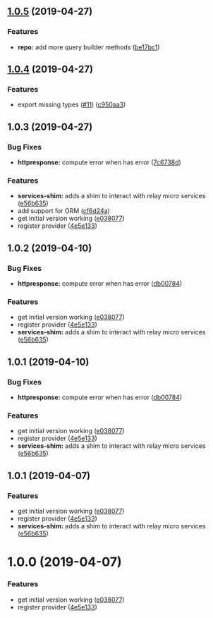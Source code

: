 ## [1.0.5](https://github.com/thetutlage/base-provider/compare/1.0.4...1.0.5) (2019-04-27)


### Features

* **repo:** add more query builder methods ([be17bc1](https://github.com/thetutlage/base-provider/commit/be17bc1))



## [1.0.4](https://github.com/thetutlage/base-provider/compare/1.0.3...1.0.4) (2019-04-27)


### Features

* export missing types ([#11](https://github.com/thetutlage/base-provider/issues/11)) ([c950aa3](https://github.com/thetutlage/base-provider/commit/c950aa3))



## 1.0.3 (2019-04-27)


### Bug Fixes

* **httpresponse:** compute error when has error ([7c6738d](https://github.com/thetutlage/base-provider/commit/7c6738d))


### Features

* **services-shim:** adds a shim to interact with relay micro services ([e56b635](https://github.com/thetutlage/base-provider/commit/e56b635))
* add support for ORM ([cf6d24a](https://github.com/thetutlage/base-provider/commit/cf6d24a))
* get initial version working ([e038077](https://github.com/thetutlage/base-provider/commit/e038077))
* register provider ([4e5e133](https://github.com/thetutlage/base-provider/commit/4e5e133))



## 1.0.2 (2019-04-10)


### Bug Fixes

* **httpresponse:** compute error when has error ([db00784](https://github.com/thetutlage/base-provider/commit/db00784))


### Features

* get initial version working ([e038077](https://github.com/thetutlage/base-provider/commit/e038077))
* register provider ([4e5e133](https://github.com/thetutlage/base-provider/commit/4e5e133))
* **services-shim:** adds a shim to interact with relay micro services ([e56b635](https://github.com/thetutlage/base-provider/commit/e56b635))



## 1.0.1 (2019-04-10)


### Bug Fixes

* **httpresponse:** compute error when has error ([db00784](https://github.com/thetutlage/base-provider/commit/db00784))


### Features

* get initial version working ([e038077](https://github.com/thetutlage/base-provider/commit/e038077))
* register provider ([4e5e133](https://github.com/thetutlage/base-provider/commit/4e5e133))
* **services-shim:** adds a shim to interact with relay micro services ([e56b635](https://github.com/thetutlage/base-provider/commit/e56b635))



## 1.0.1 (2019-04-07)


### Features

* get initial version working ([e038077](https://github.com/thetutlage/base-provider/commit/e038077))
* register provider ([4e5e133](https://github.com/thetutlage/base-provider/commit/4e5e133))
* **services-shim:** adds a shim to interact with relay micro services ([e56b635](https://github.com/thetutlage/base-provider/commit/e56b635))



# 1.0.0 (2019-04-07)


### Features

* get initial version working ([e038077](https://github.com/thetutlage/base-provider/commit/e038077))
* register provider ([4e5e133](https://github.com/thetutlage/base-provider/commit/4e5e133))



